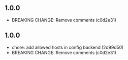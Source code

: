 
## 1.0.0
- BREAKING CHANGE: Remove comments (c0d2e31)
## 1.0.0
- chore: add allowed hosts in config backend (2d99d50)
- BREAKING CHANGE: Remove comments (c0d2e31)